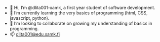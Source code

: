 - 👋 Hi, I’m @dlita001-xamk, a first year student of software development.
- 🌱 I’m currently learning the very basics of programming (html, CSS, javascript, python).
- 💞 I’m looking to collaborate on growing my understanding of basics in programming.
- 📫 dlita001@edu.xamk.fi 

<!---
dlita001-xamk/dlita001-xamk is a ✨ special ✨ repository because its `README.md` (this file) appears on your GitHub profile.
You can click the Preview link to take a look at your changes.
--->

